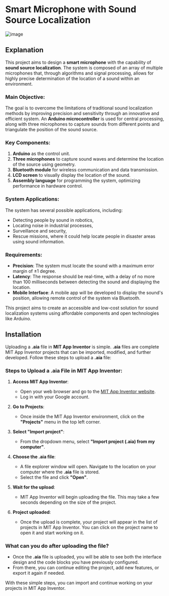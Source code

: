 # Smart Microphone with Sound Source Localization
![image](https://github.com/user-attachments/assets/1ff2b1b6-4613-408b-976e-44e942ffda86)

## Explanation
This project aims to design a **smart microphone** with the capability of **sound source localization**. The system is composed of an array of multiple microphones that, through algorithms and signal processing, allows for highly precise determination of the location of a sound within an environment.

### Main Objective:
The goal is to overcome the limitations of traditional sound localization methods by improving precision and sensitivity through an innovative and efficient system. An **Arduino microcontroller** is used for central processing, along with three microphones to capture sounds from different points and triangulate the position of the sound source.

### Key Components:
1. **Arduino** as the control unit.
2. **Three microphones** to capture sound waves and determine the location of the source using geometry.
3. **Bluetooth module** for wireless communication and data transmission.
4. **LCD screen** to visually display the location of the sound.
5. **Assembly language** for programming the system, optimizing performance in hardware control.

### System Applications:
The system has several possible applications, including:
- Detecting people by sound in robotics,
- Locating noise in industrial processes,
- Surveillance and security,
- Rescue missions, where it could help locate people in disaster areas using sound information.

### Requirements:
- **Precision**: The system must locate the sound with a maximum error margin of ±1 degree.
- **Latency**: The response should be real-time, with a delay of no more than 100 milliseconds between detecting the sound and displaying the location.
- **Mobile Interface**: A mobile app will be developed to display the sound's position, allowing remote control of the system via Bluetooth.

This project aims to create an accessible and low-cost solution for sound localization systems using affordable components and open technologies like Arduino.

## Installation

Uploading a **.aia** file in **MIT App Inventor** is simple. **.aia** files are complete MIT App Inventor projects that can be imported, modified, and further developed. Follow these steps to upload a **.aia** file:

### Steps to Upload a .aia File in MIT App Inventor:
1. **Access MIT App Inventor**:
   - Open your web browser and go to the [MIT App Inventor website](http://ai2.appinventor.mit.edu).
   - Log in with your Google account.
   
2. **Go to Projects**:
   - Once inside the MIT App Inventor environment, click on the **"Projects"** menu in the top left corner.

3. **Select "Import project"**:
   - From the dropdown menu, select **"Import project (.aia) from my computer"**.

4. **Choose the .aia file**:
   - A file explorer window will open. Navigate to the location on your computer where the **.aia** file is stored.
   - Select the file and click **"Open"**.

5. **Wait for the upload**:
   - MIT App Inventor will begin uploading the file. This may take a few seconds depending on the size of the project.

6. **Project uploaded**:
   - Once the upload is complete, your project will appear in the list of projects in MIT App Inventor. You can click on the project name to open it and start working on it.

### What can you do after uploading the file?
- Once the **.aia** file is uploaded, you will be able to see both the interface design and the code blocks you have previously configured.
- From there, you can continue editing the project, add new features, or export it again if needed.

With these simple steps, you can import and continue working on your projects in MIT App Inventor.
